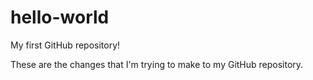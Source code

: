 # hello-world
My first GitHub repository!

These are the changes that I'm trying to make to my GitHub repository.
